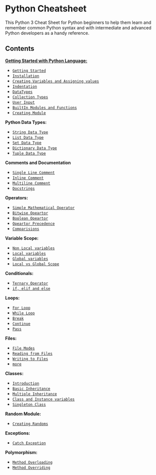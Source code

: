 Python Cheatsheet 
===============================

This Python 3 Cheat Sheet for Python beginners to help them learn and remember common Python syntax and with intermediate and advanced Python developers as a handy reference.

Contents
---
[**Getting Started with Python Language:**](All\getting_started.md)
- [`Getting Started`](All\getting_started.md\#getting-started) 
- [`Installation`](All\getting_started.md\#installation)
- [`Creating Variables and Assigning values`](All\getting_started.md\#creating-variables-and-assigning-values)
- [`Indentation`](All\getting_started.md\#indentation)
- [`DataTypes`](All\getting_started.md\#datatypes)
- [`Collection Types`](All\getting_started.md\#collection-types)
- [`User Input`](All\getting_started.md\#user-input)
- [`BuiltIn Modules and Functions`](All\getting_started.md\#builtin-modules-and-functions)
- [`Creating Module`](All\getting_started.md\#creating-module) 

**Python Data Types:**
- [`String Data Type`](All\datatype.md\#string) 
- [`List Data Type`](All\datatype.md\#list) 
- [`Set Data Type`](All\datatype.md\#set) 
- [`Dictionary Data Type`](All\datatype.md\#dictionary)
- [`Tuple Data Type`](All\datatype.md\#tuple)  

**Comments and Documentation**
- [`Single Line Comment`](All\comments.md\#single-line-comment)
- [`Inline Comment`](All\comments.md\#inline-comment)
- [`Multiline Comment`](All\comments.md\#multiline-comment)
- [`Docstrings`](All\comments.md\#docstrings)

**Operators:**
- [`Simple Mathematical Operator`](All\operator.md\#simple-mathematical-operator)
- [`Bitwise Opeartor`](All\operator.md\#bitwise-operator)
- [`Boolean Opeartor`](All\operator.md\#boolean-operator)
- [`Opeartor Precedence`](All\operator.md\#operator-precedence)
- [`Comparisions`](All\operator.md\#comparisions)

**Variable Scope:**
- [`Non Local variables`](All\scope.md\#non-local-variable)
- [`Local variables`](All\scope.md\#local-variable)
- [`Global variables`](All\scope.md\#global-variable)
- [`Local vs Global Scope`](All\scope.md\#local-vs-global-scope)

**Conditionals:**
- [`Ternary Operator`](All\conditionals.md\#ternary-operator)
- [`if, elif and else`](All\conditionals.md\#if-elif-and-else)

**Loops:**
- [`For Loop`](All\loops.md\#for)
- [`While Loop`](All\loops.md#while)
- [`Break`](All\loops.md\#break)
- [`Continue`](All\loops.md\#continue)
- [`Pass`](All\loops.md\#pass)

**Files:**
- [`File Modes`](All\files.md\#file-modes)
- [`Reading from Files`](All\files.md\#reading-from-file)
- [`Writing to Files`](All\files.md#writing-to-file)
- [`more`](All\files.md\#more)

**Classes:**
- [`Introduction`](All\classobj.md\#introduction)
- [`Basic Inheritance`](All\classobj.md\#basic-inheritance)
- [`Multiple Inheritance`](All\classobj.md\#multiple-inheritance)
- [`Class and Instance variables`](All\classobj.md\#class-and-instance-variables)
- [`Singleton Class`](All\classobj.md\#singleton-class)

**Random Module:**
- [`Creating Randoms`](All\random.md\#random)

**Exceptions:**
- [`Catch Exception`](All\excep.md\#catch-exception)

**Polymorphism:**
- [`Method Overloading`](All\polymorphism.md\#method-overloading)
- [`Method Overriding`](All\polymorphism.md\#method-overriding)